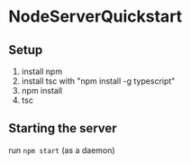 # NodeServerQuickstart

## Setup
1. install npm
2. install tsc with "npm install -g typescript"
3. npm install
4. tsc

## Starting the server
run `npm start` (as a daemon)